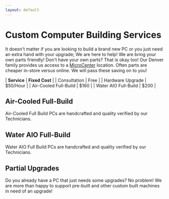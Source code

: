 ```yaml
---
layout: default
---
```

# Custom Computer Building Services

It doesn't matter if you are looking to build a brand new PC or you just need an extra hand with your upgrade; We are here to help! We are bring your own parts friendly! Don't have your own parts? That is okay too! Our Denver family provides us access to a [MicroCenter](https://www.microcenter.com/site/stores/denver.aspx) location. Often parts are cheaper in-store versus online. We will pass these saving on to you!

| **Service** | **Fixed Cost** |
| Consultation          | Free |
| Hardware Upgrade      | $50/Hour |
| Air-Cooled Full-Build | $160 |
| Water AIO Full-Build  | $200 |

## Air-Cooled Full-Build

Air-Cooled Full Build PCs are handcrafted and quality verified by our Technicians.

## Water AIO Full-Build

Water AIO Full Build PCs are handcrafted and quality verified by our Technicians.

## Partial Upgrades

Do you already have a PC that just needs some upgrades? No problem! We are more than happy to support pre-built and other custom built machines in need of an upgrade!
